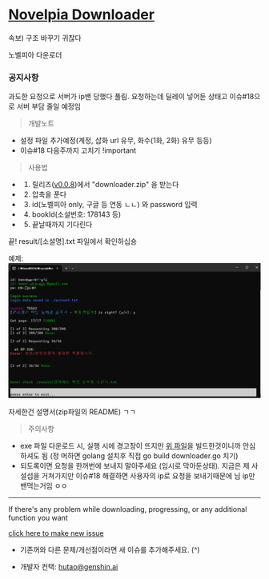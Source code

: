 # [Novelpia Downloader](https://github.com/taeseong14/N-down)

속보) 구조 바꾸기 귀찮다

노벨피아 다운로더

### 공지사항
과도한 요청으로 서버가 ip밴 당했다 풀림. 요청하는데 딜레이 넣어둔 상태고 이슈#18으로 서버 부담 줄일 예정임


> 개발노트

 - 설정 파일 추가예정(계정, 삽화 url 유무, 화수(1화, 2화) 유무 등등)
 - 이슈#18 다음주까지 고치기 !important


> 사용법

 * 1. 릴리즈([v0.0.8](https://github.com/taeseong14/N-down/releases/tag/v0.0.8))에서 "downloader.zip" 을 받는다
 * 2. 압축을 푼다
 * 3. id(노벨피아 only, 구글 등 연동 ㄴㄴ) 와 password 입력
 * 4. bookId(소설번호: 178143 등)
 * 5. 끝날때까지 기다린다

끝!
result/[소설명].txt 파일에서 확인하십숑

예제:
![예제](Example.png)

자세한건 설명서(zip파일의 README) ㄱㄱ



> 주의사항

 - exe 파일 다운로드 시, 실행 시에 경고창이 뜨지만 [위 파일](./downloader.go)을 빌드한것이니까 안심하셔도 됨 (정 머하면 golang 설치후 직접 go build downloader.go 치기)
 - 되도록이면 요청을 한꺼번에 보내지 말아주세요 (임시로 막아둔상태). 지금은 제 사설섭을 거쳐가지만 이슈#18 해결하면 사용자의 ip로 요청을 보내기때문에 님 ip만 밴먹는거임 ㅇㅇ


---


If there's any problem while downloading, progressing, or any additional function you want

[click here to make new issue](https://github.com/taeseong14/N-down/issues/new)

+ 기존꺼와 다른 문제/개선점이라면 새 이슈를 추가해주세요. (^)





 + 개발자 컨택: hutao@genshin.ai
